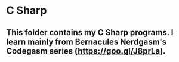 # C Sharp

## This folder contains my C Sharp programs. I learn mainly from Bernacules Nerdgasm's Codegasm series (https://goo.gl/J8prLa).
